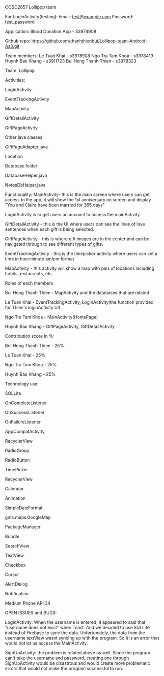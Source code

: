 COSC2657
Lollipop team

For LoginActivity(testing):
Email: test@example.com
Password: test_password



Application: Blood Donation App - S3978908

Github repo: https://github.com/thanhthienbui/Lollipop-team-Android-As3.git

Team members: Le Tuan Khai - s3978908
		Ngo Tra Tam Khoa - s3978419
		Huynh Bao Khang - s3911723
		Bui Hong Thanh Thien - s3878323

Team: Lollipop

Activities:

LoginActivity

EventTrackingActivity

MapActivity

GiftDetailActivity

GiftPageActivity

Other java classes:

GiftPageAdapter.java

Location


Database folder:

DatabaseHelper.java

NotesDbHelper.java





Functionality:
MainActivity- this is the main screen where users can get access to the app, it will show the 1st anniversary on screen and display "You and Claire have been married for 365 days"


LoginActivity is to get users an account to access the mainActivity


GiftDetailActivity - this is the UI where users can see the lines of love sentences when each gift is being selected.

GiftPageActivity - this is where gift images are in the center and can be navigated through to see different types of gifts.

EventTrackingActivity - this is the timepicker activity where users can set a time in hour:minute am/pm format

MapActivity - this activity will show a map with pins of locations including hotels, restaurants, etc. 



Roles of each members

Bui Hong Thanh Thien - MapActivity and the databases that are related

Le Tuan Khai - EventTrackingActivity, LoginActivity(the function provided for Thien's loginActivity UI)

Ngo Tra Tam Khoa - MainActivity(HomePage)

Huynh Bao Khang - GiftPageActivity, GiftDetailActivity

Contribution score in %:

Bui Hong Thanh Thien - 25%

Le Tuan Khai - 25%

Ngo Tra Tam Khoa - 25%

Huynh Bao Khang - 25%



Technology use:

SQLLite

OnCompleteListener

OnSuccessListener

OnFailureListener

AppCompatActivity

RecyclerView

RadioGroup

RadioButton

TimePicker

RecyclerView

Calendar

Animation

SimpleDateFormat

gms.maps.GoogleMap

PackageManager

Bundle

SearchView

TextView

Checkbox

Cursor

AlertDialog

Notification

Medium Phone API 34

OPEN ISSUES and BUGS: 

LoginActivity: When the username is entered, it appeared to said that "username does not exist" when Toast. And we decided to use SQLLite instead of Firebase to sync the data. Unfortunately, the data from the username textView wasnt syncing up with the program. So it is an error that would not let us access the MainActivity.

SignUpActivity: the problem is related above as well. Since the program can't take the username and password, creating one through SignUpActivity would be disastrous and would create more problematic errors that would not make the program successful to run.














